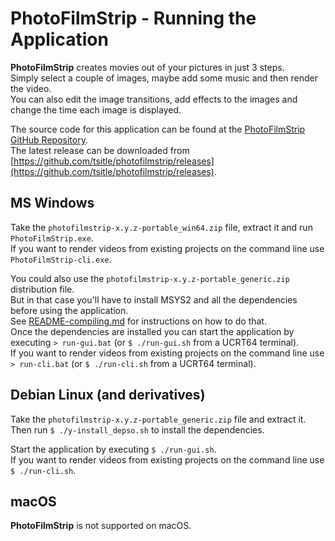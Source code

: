 # PhotoFilmStrip - Running the Application

**PhotoFilmStrip** creates movies out of your pictures in just 3 steps.  
Simply select a couple of images, maybe add some music and then render the video.  
You can also edit the image transitions, add effects to the images and change the
time each image is displayed.

The source code for this application can be found at the [PhotoFilmStrip GitHub Repository](https://github.com/tsitle/photofilmstrip/).  
The latest release can be downloaded from [https://github.com/tsitle/photofilmstrip/releases](https://github.com/tsitle/photofilmstrip/releases).

## MS Windows

Take the `photofilmstrip-x.y.z-portable_win64.zip` file, extract it and run `PhotoFilmStrip.exe`.  
If you want to render videos from existing projects on the command line use `PhotoFilmStrip-cli.exe`.

You could also use the `photofilmstrip-x.y.z-portable_generic.zip` distribution file.  
But in that case you'll have to install MSYS2 and all the dependencies before using the application.  
See [README-compiling.md](https://github.com/tsitle/photofilmstrip/blob/master/README-compiling.md) for instructions on how to do that.  
Once the dependencies are installed you can start the application by executing `> run-gui.bat`
(or `$ ./run-gui.sh` from a UCRT64 terminal).  
If you want to render videos from existing projects on the command line use `> run-cli.bat`
(or `$ ./run-cli.sh` from a UCRT64 terminal).

## Debian Linux (and derivatives)

Take the `photofilmstrip-x.y.z-portable_generic.zip` file and extract it.  
Then run `$ ./y-install_depso.sh` to install the dependencies.

Start the application by executing `$ ./run-gui.sh`.  
If you want to render videos from existing projects on the command line use `$ ./run-cli.sh`.

## macOS

**PhotoFilmStrip** is not supported on macOS.  
